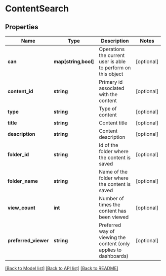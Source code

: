 # ContentSearch

## Properties
Name | Type | Description | Notes
------------ | ------------- | ------------- | -------------
**can** | **map[string,bool]** | Operations the current user is able to perform on this object | [optional] 
**content_id** | **string** | Primary id associated with the content | [optional] 
**type** | **string** | Type of content | [optional] 
**title** | **string** | Content title | [optional] 
**description** | **string** | Content description | [optional] 
**folder_id** | **string** | Id of the folder where the content is saved | [optional] 
**folder_name** | **string** | Name of the folder where the content is saved | [optional] 
**view_count** | **int** | Number of times the content has been viewed | [optional] 
**preferred_viewer** | **string** | Preferred way of viewing the content (only applies to dashboards) | [optional] 

[[Back to Model list]](../README.md#documentation-for-models) [[Back to API list]](../README.md#documentation-for-api-endpoints) [[Back to README]](../README.md)


